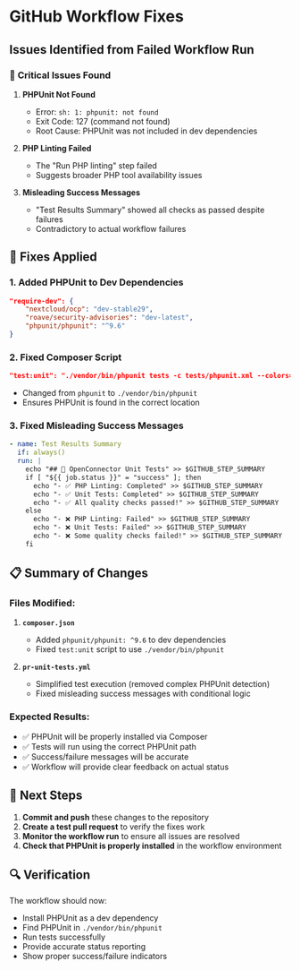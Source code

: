 # GitHub Workflow Fixes

## Issues Identified from Failed Workflow Run

### 🚨 **Critical Issues Found**

1. **PHPUnit Not Found**
   - Error: `sh: 1: phpunit: not found`
   - Exit Code: 127 (command not found)
   - Root Cause: PHPUnit was not included in dev dependencies

2. **PHP Linting Failed**
   - The "Run PHP linting" step failed
   - Suggests broader PHP tool availability issues

3. **Misleading Success Messages**
   - "Test Results Summary" showed all checks as passed despite failures
   - Contradictory to actual workflow failures

## 🔧 **Fixes Applied**

### 1. **Added PHPUnit to Dev Dependencies**
```json
"require-dev": {
    "nextcloud/ocp": "dev-stable29",
    "roave/security-advisories": "dev-latest",
    "phpunit/phpunit": "^9.6"
}
```

### 2. **Fixed Composer Script**
```json
"test:unit": "./vendor/bin/phpunit tests -c tests/phpunit.xml --colors=always --fail-on-warning --fail-on-risky"
```
- Changed from `phpunit` to `./vendor/bin/phpunit`
- Ensures PHPUnit is found in the correct location

### 3. **Fixed Misleading Success Messages**
```yaml
- name: Test Results Summary
  if: always()
  run: |
    echo "## 🧪 OpenConnector Unit Tests" >> $GITHUB_STEP_SUMMARY
    if [ "${{ job.status }}" = "success" ]; then
      echo "- ✅ PHP Linting: Completed" >> $GITHUB_STEP_SUMMARY
      echo "- ✅ Unit Tests: Completed" >> $GITHUB_STEP_SUMMARY
      echo "- ✅ All quality checks passed!" >> $GITHUB_STEP_SUMMARY
    else
      echo "- ❌ PHP Linting: Failed" >> $GITHUB_STEP_SUMMARY
      echo "- ❌ Unit Tests: Failed" >> $GITHUB_STEP_SUMMARY
      echo "- ❌ Some quality checks failed!" >> $GITHUB_STEP_SUMMARY
    fi
```

## 📋 **Summary of Changes**

### Files Modified:
1. **`composer.json`**
   - Added `phpunit/phpunit: ^9.6` to dev dependencies
   - Fixed `test:unit` script to use `./vendor/bin/phpunit`

2. **`pr-unit-tests.yml`**
   - Simplified test execution (removed complex PHPUnit detection)
   - Fixed misleading success messages with conditional logic

### Expected Results:
- ✅ PHPUnit will be properly installed via Composer
- ✅ Tests will run using the correct PHPUnit path
- ✅ Success/failure messages will be accurate
- ✅ Workflow will provide clear feedback on actual status

## 🚀 **Next Steps**

1. **Commit and push** these changes to the repository
2. **Create a test pull request** to verify the fixes work
3. **Monitor the workflow run** to ensure all issues are resolved
4. **Check that PHPUnit is properly installed** in the workflow environment

## 🔍 **Verification**

The workflow should now:
- Install PHPUnit as a dev dependency
- Find PHPUnit in `./vendor/bin/phpunit`
- Run tests successfully
- Provide accurate status reporting
- Show proper success/failure indicators
